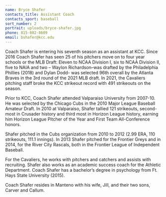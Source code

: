 ```yaml
---
name: Bryce Shafer
contacts_title: Assistant Coach
contacts_sport: baseball
sort_number: 2
portrait: uploads/bryce-shafer.jpg
phone: 815-802-8609
email: bshafer@kcc.edu
---
```


Coach Shafer is entering his seventh season as an assistant at KCC. Since 2016 Coach Shafer has seen 25 of his pitchers move on to four year schools or the MLB Draft: Eleven to NCAA Division I, six to NCAA Division II, five to NAIA and two – Waylon Richardson–was drafted by the Philadelphia Phillies (2018) and Dylan Dodd- was selected 96th overall by the Atlanta Braves in the 3rd round of the 2021 MLB draft. In 2021, the Cavaliers pitching staff broke the KCC strikeout record with 491 strikeouts on the season.

Prior to KCC, Coach Shafer attended Valparaiso University from 2007-10. He was selected by the Chicago Cubs in the 2010 Major League Baseball Amateur Draft. In 2010 at Valparaiso, Shafer tallied 121 strikeouts, second-most in Crusader history and third m​ost in Horizon League history, earning him Horizon League Pitcher of the Year and First Team All-Conference honors.

Shafer pitched in the Cubs organization from 2010 to 2012 (2.99 ERA, 110 strikeouts, 111.1 innings). In 2013 Shafer pitched for the Frontier Greys and in 2014, for the River City Rascals, both in the Frontier League of Independent Baseball.

For the Cavaliers, he works with pitchers and catchers and assists with recruiting. Shafer also works as an academic success coach for the Athletic Department. Coach Shafer has a bachelor’s degree in psychology from Ft. Hays State University (2015).

Coach Shafer resides in Manteno with his wife, Jill, and their two sons, Carver and Callum.
